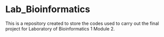 # Lab_Bioinformatics
This is a repository created to store the codes used to carry out the final project for Laboratory of Bioinformatics 1 Module 2.
